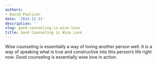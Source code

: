```yaml
---
authors:
- David Powlison
date: '2014-12-21'
description: ''
slug: good-counseling-is-wise-love
title: Good Counseling is Wise Love
---
```

Wise counseling is essentially a way of loving another person well. It is a way of speaking what is true and constructive into this person’s life right now. Good counseling is essentially wise love in action.



